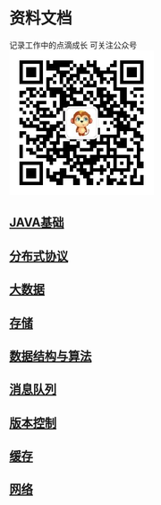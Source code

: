 # 资料文档
记录工作中的点滴成长
可关注公众号  
![](qrcode.jpg)
## [JAVA基础](JAVA基础/README.md)
## [分布式协议](分布式协议/README.md)
## [大数据](大数据/README.md)
## [存储](存储/README.md)
## [数据结构与算法](数据结构与算法/README.md)
## [消息队列](消息队列/README.md)
## [版本控制](版本控制/README.md)
## [缓存](缓存/README.md)
## [网络](网络/README.md)
